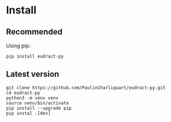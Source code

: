# Install

## Recommended

Using pip: 

```
pip install eudract-py
```

## Latest version

```
git clone https://github.com/PaulinCharliquart/eudract-py.git
cd eudract-py
python3 -m venv venv
source venv/bin/activate
pip install --upgrade pip
pip instal .[dev]
```
